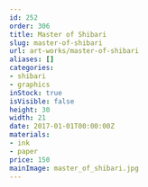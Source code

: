 ```yaml
---
id: 252
order: 306
title: Master of Shibari
slug: master-of-shibari
url: art-works/master-of-shibari
aliases: []
categories:
- shibari
- graphics
inStock: true
isVisible: false
height: 30
width: 21
date: 2017-01-01T00:00:00Z
materials:
- ink
- paper
price: 150
mainImage: master_of_shibari.jpg
---
```

